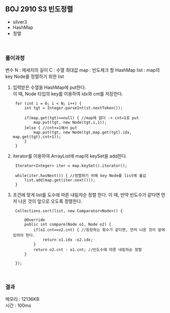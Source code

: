 

## BOJ 2910 S3 빈도정렬
- silver3
- HashMap
- 정렬
  

<br>



### 풀이과정
변수
N : 메세지의 길이
C : 수열 최대값
map : 빈도체크 할 HashMap
list : map의 key Node를 정렬하기 위한 list

1. 입력받은 수열을 HashMap에 put한다.  
	이 때, Node 타입의 key를 이용하여 idx와 cnt를 저장한다.
	

	    for (int i = 0; i < N; i++) {
			int tgt = Integer.parseInt(st.nextToken());
			
			if(map.get(tgt)==null) { //map에 없다 -> cnt=1로 put
				map.put(tgt, new Node(tgt,i,1));
			}else { //cnt+=1해서 put
				map.put(tgt, new Node(tgt,map.get(tgt).idx, map.get(tgt).cnt+1));
			}
		}

2. iterator를 이용하여 ArrayList에 map의 keySet을 add한다.
	

	    Iterator<Integer> iter = map.keySet().iterator();

		while(iter.hasNext()) { //정렬하기 위해 key Node를 list에 옮김
			list.add(map.get(iter.next()));
		}

3. 조건에 맞게 list를 도수에 따른 내림차순 정렬 한다. 이 때, 만약 빈도수가 같다면 먼저 나온 것이 앞으로 오도록 정렬한다.
	

	    Collections.sort(list, new Comparator<Node>() {

			@Override
			public int compare(Node o1, Node o2) {
				if(o1.cnt==o2.cnt) { //등장하는 횟수가 같다면, 먼저 나온 것이 앞에 있어야 한다.
					return o1.idx -o2.idx;
				}
				return o2.cnt - o1.cnt; //빈도수에 따른 내림차순 정렬
			}
			
		});

<br>


### 결과
메모리 :   12136KB  
시간 :   100ms
 